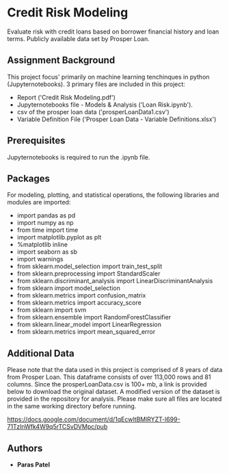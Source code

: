# Credit Risk Modeling
Evaluate risk with credit loans based on borrower financial history and loan terms. Publicly available data set by Prosper Loan. 

## Assignment Background

This project focus' primarily on machine learning tenchinques in python (Jupyternotebooks). 3 primary files are included in this project:
* Report ('Credit Risk Modeling.pdf')  
* Jupyternotebooks file - Models & Analysis ('Loan Risk.ipynb').  
* csv of the prosper loan data ('prosperLoanData1.csv')
* Variable Definition File ('Prosper Loan Data - Variable Definitions.xlsx')

## Prerequisites 

Jupyternotebooks is required to run the .ipynb file.

## Packages

For modeling, plotting, and statistical operations, the following libraries and modules are imported:

* import pandas as pd
* import numpy as np
* from time import time
* import matplotlib.pyplot as plt
* %matplotlib inline
* import seaborn as sb
* import warnings
* from sklearn.model_selection import train_test_split
* from sklearn.preprocessing import StandardScaler
* from sklearn.discriminant_analysis import LinearDiscriminantAnalysis
* from sklearn import model_selection
* from sklearn.metrics import confusion_matrix
* from sklearn.metrics import accuracy_score
* from sklearn import svm
* from sklearn.ensemble import RandomForestClassifier
* from sklearn.linear_model import LinearRegression
* from sklearn.metrics import mean_squared_error

## Additional Data

Please note that the data used in this project is comprised of 8 years of data from Prosper Loan. This dataframe consists of over 113,000 rows and 81 columns. Since the prosperLoanData.csv is 100+ mb, a link is provided below to download the original dataset. A modified version of the dataset is provided in the repository for analysis. Please make sure all files are located in the same working directory before running.

https://docs.google.com/document/d/1qEcwltBMlRYZT-l699-71TzInWfk4W9q5rTCSvDVMpc/pub

## Authors

* **Paras Patel**
